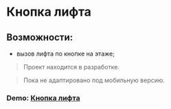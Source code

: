 # Кнопка лифта

## Возможности:

- вызов лифта по кнопке на этаже;

> Проект находится в разработке.

> Пока не адаптировано под мобильную версию.

### Demo: [Кнопка лифта](https://kaskodim.github.io/elevator-button/)


